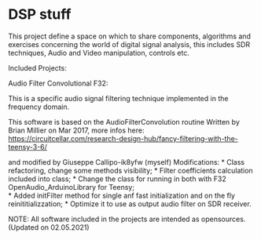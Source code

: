 # DSP stuff
This project define a space on which to share components, algorithms and exercises concerning 
the world of digital signal analysis, this includes SDR techniques, Audio and Video manipulation, 
controls etc.

Included Projects:

Audio Filter Convolutional F32: 
   
   This is a specific audio signal filtering technique implemented 
   in the frequency domain.
   
   This software is based on the  AudioFilterConvolution routine 
   Written by Brian Millier on Mar 2017, more infos here:
   https://circuitcellar.com/research-design-hub/fancy-filtering-with-the-teensy-3-6/

   and modified by Giuseppe Callipo-ik8yfw (myself)
   Modifications: 
	* Class refactoring, change some methods visibility;
	* Filter coefficients calculation included into class;
	* Change the class for running in both with F32 
	  OpenAudio_ArduinoLibrary for Teensy;	
	* Added initFilter method for single anf fast initialization 
	  and on the fly reinititializzation; 
	* Optimize it to use as output audio filter on SDR receiver.
	
NOTE:
All software included in the projects are intended as opensources.
(Updated on 02.05.2021)
